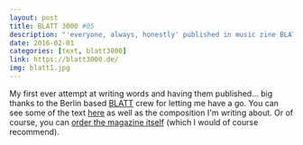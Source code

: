 ```yaml
---
layout: post
title: BLATT 3000 #05
description: "'everyone, always, honestly' published in music zine BLATT 3000"
date: 2016-02-01
categories: [text, blatt3000]
link: https://blatt3000.de/
img: blatt1.jpg
---
```


My first ever attempt at writing words and having them published... big thanks to the Berlin based [BLATT](https://www.blatt3000.de/) crew for letting me have a go. You can see some of the text [here](http://samandreae.com/compositions/everyonealwayshonestly.html) as well as the composition I'm writing about. Or of course, you can [order the magazine itself](https://www.blatt3000.de/) (which I would of course recommend).